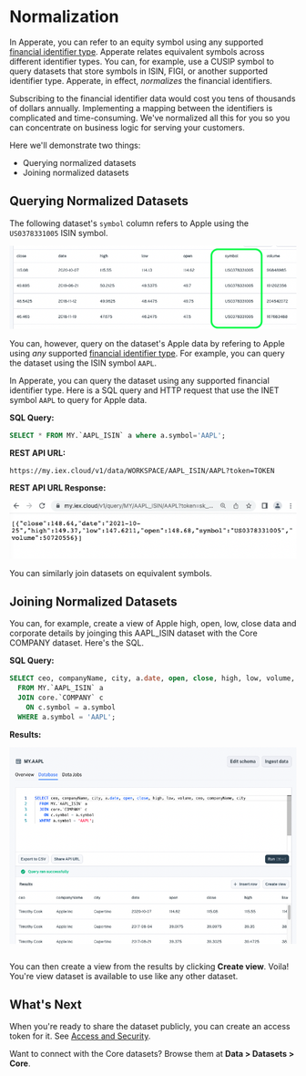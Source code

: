 # Normalization

In Apperate, you can refer to an equity symbol using any supported [financial identifier type](../../reference/financial-identifiers.md). Apperate relates equivalent symbols across different identifier types. You can, for example, use a CUSIP symbol to query datasets that store symbols in ISIN, FIGI, or another supported identifier type. Apperate, in effect, *normalizes* the financial identifiers.

Subscribing to the financial identifier data would cost you tens of thousands of dollars annually. Implementing a mapping between the identifiers is complicated and time-consuming. We've normalized all this for you so you can concentrate on business logic for serving your customers.

Here we'll demonstrate two things:

- Querying normalized datasets
- Joining normalized datasets

## Querying Normalized Datasets

The following dataset's `symbol` column refers to Apple using the `US0378331005` ISIN symbol.

![](./normalization/apple-isin.png)

You can, however, query on the dataset's Apple data by refering to Apple using *any* supported [financial identifier type](../../reference/financial-identifiers.md). For example, you can query the dataset using the ISIN symbol `AAPL`.

In Apperate, you can query the dataset using any supported financial identifier type. Here is a SQL query and HTTP request that use the INET symbol `AAPL` to query for Apple data.

**SQL Query:**

```sql
SELECT * FROM MY.`AAPL_ISIN` a where a.symbol='AAPL';
```

**REST API URL:**

```
https://my.iex.cloud/v1/data/WORKSPACE/AAPL_ISIN/AAPL?token=TOKEN
```

**REST API URL Response:**

![](./normalization/apple-isin-query-url-response.png)

You can similarly join datasets on equivalent symbols.

## Joining Normalized Datasets

You can, for example, create a view of Apple high, open, low, close data and corporate details by joinging this AAPL_ISIN dataset with the Core COMPANY dataset. Here's the SQL.

**SQL Query:**

```sql
SELECT ceo, companyName, city, a.date, open, close, high, low, volume, ceo, companyName, city
  FROM MY.`AAPL_ISIN` a
  JOIN core.`COMPANY` c
    ON c.symbol = a.symbol 
  WHERE a.symbol = 'AAPL';
```

**Results:**

![](./normalization/join-aapl-w-isin-symbol.png)

``` {important} WHERE clauses and ON clauses must only operate on indexed properties (columns). See the Unique Index components [here](../understanding-datasets.md#unique-index-and-examples).
```

You can then create a view from the results by clicking **Create view**. Voila! You're view dataset is available to use like any other dataset.

## What's Next

When you're ready to share the dataset publicly, you can create an access token for it. See [Access and Security](../../administration/access-and-security.md).

Want to connect with the Core datasets? Browse them at **Data > Datasets > Core**.